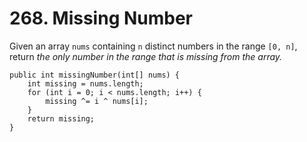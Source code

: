 # 268. Missing Number

Given an array `nums` containing `n` distinct numbers in the range `[0, n]`, return _the only number in the range that is missing from the array._





```
public int missingNumber(int[] nums) {
    int missing = nums.length;
    for (int i = 0; i < nums.length; i++) {
        missing ^= i ^ nums[i];
    }
    return missing;
}
```
